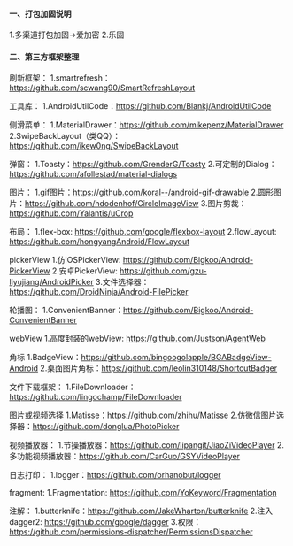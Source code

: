 #### 一、打包加固说明
1.多渠道打包加固->爱加密
2.乐固

#### 二、第三方框架整理
刷新框架：
1.smartrefresh：https://github.com/scwang90/SmartRefreshLayout

工具库：
1.AndroidUtilCode：https://github.com/Blankj/AndroidUtilCode

侧滑菜单：
1.MaterialDrawer：https://github.com/mikepenz/MaterialDrawer
2.SwipeBackLayout（类QQ）：https://github.com/ikew0ng/SwipeBackLayout

弹窗：
1.Toasty：https://github.com/GrenderG/Toasty
2.可定制的Dialog： https://github.com/afollestad/material-dialogs

图片：
1.gif图片：https://github.com/koral--/android-gif-drawable
2.圆形图片：https://github.com/hdodenhof/CircleImageView
3.图片剪裁：https://github.com/Yalantis/uCrop

布局：
1.flex-box: https://github.com/google/flexbox-layout
2.flowLayout: https://github.com/hongyangAndroid/FlowLayout

pickerView
1.仿iOSPickerView: https://github.com/Bigkoo/Android-PickerView
2.安卓PickerView: https://github.com/gzu-liyujiang/AndroidPicker
3.文件选择器：https://github.com/DroidNinja/Android-FilePicker

轮播图：
1.ConvenientBanner：https://github.com/Bigkoo/Android-ConvenientBanner

webView
1.高度封装的webView: https://github.com/Justson/AgentWeb

角标
1.BadgeView：https://github.com/bingoogolapple/BGABadgeView-Android
2.桌面图片角标：https://github.com/leolin310148/ShortcutBadger

文件下载框架：
1.FileDownloader：https://github.com/lingochamp/FileDownloader

图片或视频选择
1.Matisse：https://github.com/zhihu/Matisse
2.仿微信图片选择器：https://github.com/donglua/PhotoPicker

视频播放器：
1.节操播放器：https://github.com/lipangit/JiaoZiVideoPlayer
2.多功能视频播放器：https://github.com/CarGuo/GSYVideoPlayer

日志打印：
1.logger：https://github.com/orhanobut/logger

fragment:
1.Fragmentation: https://github.com/YoKeyword/Fragmentation

注解：
1.butterknife：https://github.com/JakeWharton/butterknife
2.注入dagger2: https://github.com/google/dagger
3.权限：https://github.com/permissions-dispatcher/PermissionsDispatcher
